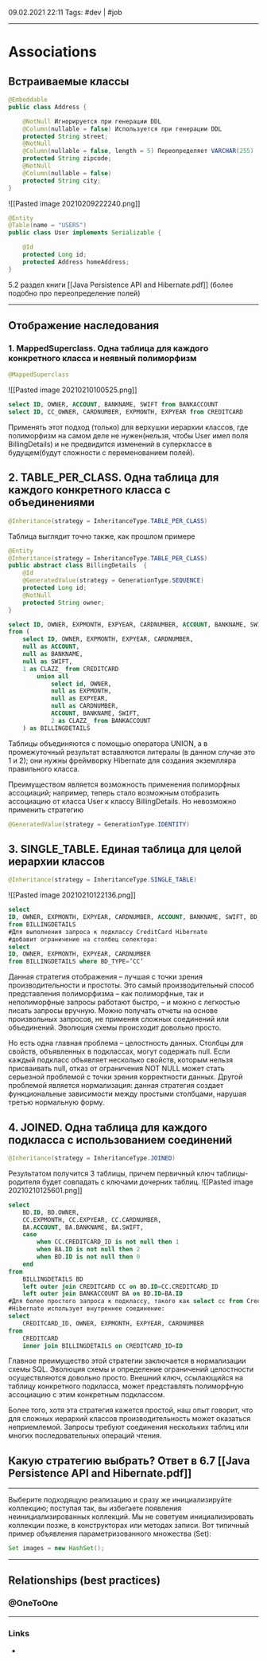 09.02.2021  22:11
Tags: #dev | #job 
____

# Associations
## Встраиваемые классы

```java
@Embeddable
public class Address {

	@NotNull Игнорируется при генерации DDL 
	@Column(nullable = false) Используется при генерации DDL 
	protected String street; 
	@NotNull 
	@Column(nullable = false, length = 5) Переопределяет VARCHAR(255) 
	protected String zipcode; 
	@NotNull
	@Column(nullable = false) 
	protected String city;
}
```
![[Pasted image 20210209222240.png]]

```java
@Entity 
@Table(name = "USERS") 
public class User implements Serializable { 

	@Id 
	protected Long id;
	protected Address homeAddress;
}
```
5.2 раздел книги [[Java Persistence API and Hibernate.pdf]] (более подобно про переопределение полей)

-----------
## Отображение наследования
### 1. MappedSuperclass. Одна таблица для каждого конкретного класса и неявный полиморфизм
```java
@MappedSuperclass
```
![[Pasted image 20210210100525.png]]

```sql
select ID, OWNER, ACCOUNT, BANKNAME, SWIFT from BANKACCOUNT
select ID, CC_OWNER, CARDNUMBER, EXPMONTH, EXPYEAR from CREDITCARD
```
Применять этот подход (только) для верхушки иерархии классов, где полиморфизм на самом деле не нужен(нельзя, чтобы User имел поля BillingDetails) и не предвидится изменений в суперклассе в будущем(будут сложности с переменованием полей).
 


## 2. TABLE_PER_CLASS. Одна таблица для каждого конкретного класса с объединениями
```java
@Inheritance(strategy = InheritanceType.TABLE_PER_CLASS) 
```
Таблица выглядит точно также, как прошлом примере
```java
@Entity  
@Inheritance(strategy = InheritanceType.TABLE_PER_CLASS)  
public abstract class BillingDetails  {  
    @Id  
 	@GeneratedValue(strategy = GenerationType.SEQUENCE)  
    protected Long id;  
 	@NotNull  
 	protected String owner;  
}
```
```sql
select ID, OWNER, EXPMONTH, EXPYEAR, CARDNUMBER, ACCOUNT, BANKNAME, SWIFT, CLAZZ_ 
from (
	select ID, OWNER, EXPMONTH, EXPYEAR, CARDNUMBER, 
	null as ACCOUNT, 
	null as BANKNAME, 
	null as SWIFT, 
	1 as CLAZZ_ from CREDITCARD 
		union all 
			select id, OWNER,
			null as EXPMONTH, 
			null as EXPYEAR, 
			null as CARDNUMBER,
			ACCOUNT, BANKNAME, SWIFT,
			2 as CLAZZ_ from BANKACCOUNT 
	) as BILLINGDETAILS
```
Таблицы объединяются с помощью оператора UNION, а в промежуточный результат вставляются литералы (в данном случае это 1 и 2); они нужны фреймворку Hibernate для создания экземпляра правильного класса.

Преимуществом является возможность применения полиморфных ассоциаций; например, теперь стало возможным отобразить ассоциацию от класса User к классу BillingDetails. Но невозможно применить стратегию 
```java
@GeneratedValue(strategy = GenerationType.IDENTITY)
```

## 3. SINGLE_TABLE. Единая таблица для целой иерархии классов
```java
@Inheritance(strategy = InheritanceType.SINGLE_TABLE)
```
![[Pasted image 20210210122136.png]]
```sql
select 
ID, OWNER, EXPMONTH, EXPYEAR, CARDNUMBER, ACCOUNT, BANKNAME, SWIFT, BD_TYPE
from BILLINGDETAILS
#Для выполнения запроса к подклассу CreditCard Hibernate
#добавит ограничение на столбец селектора: 
select 
ID, OWNER, EXPMONTH, EXPYEAR, CARDNUMBER
from BILLINGDETAILS where BD_TYPE=’CC’
```

Данная стратегия отображения – лучшая с точки зрения производительности и простоты. Это самый производительный способ представления полиморфизма – как полиморфные, так и неполиморфные запросы работают быстро, – и можно с легкостью писать запросы вручную. Можно получать отчеты на основе произвольных запросов, не применяя сложных соединений или объединений. Эволюция схемы происходит довольно просто.

Но есть одна главная проблема – целостность данных. Столбцы для свойств, объявленных в подклассах, могут содержать null. Если каждый подкласс объявляет несколько свойств, которым нельзя присваивать null, отказ от ограничения NOT NULL может стать серьезной проблемой с точки зрения корректности данных. Другой проблемой является нормализация: данная стратегия создает функциональные зависимости между простыми столбцами, нарушая третью нормальную форму.



## 4. JOINED. Одна таблица для каждого подкласса с использованием соединений
```java
@Inheritance(strategy = InheritanceType.JOINED)
```
Результатом получится 3 таблицы, причем первичный ключ таблицы-родителя будет совпадать с ключами дочерних таблиц.
![[Pasted image 20210210125601.png]]
```sql
select 
	BD.ID, BD.OWNER, 
	CC.EXPMONTH, CC.EXPYEAR, CC.CARDNUMBER,
	BA.ACCOUNT, BA.BANKNAME, BA.SWIFT, 
	case
		when CC.CREDITCARD_ID is not null then 1
		when BA.ID is not null then 2 
		when BD.ID is not null then 0 
	end
from 
	BILLINGDETAILS BD
	left outer join CREDITCARD CC on BD.ID=CC.CREDITCARD_ID
	left outer join BANKACCOUNT BA on BD.ID=BA.ID
#Для более простого запроса к подклассу, такого как select cc from CreditCard cc,
#Hibernate использует внутреннее соединение:
select 
	CREDITCARD_ID, OWNER, EXPMONTH, EXPYEAR, CARDNUMBER
from 
	CREDITCARD
	inner join BILLINGDETAILS on CREDITCARD_ID=ID
```
Главное преимущество этой стратегии заключается в нормализации схемы SQL. Эволюция схемы и определение ограничений целостности осуществляются довольно просто. Внешний ключ, ссылающийся на таблицу конкретного подкласса, может представлять полиморфную ассоциацию с этим конкретным подклассом.

Более того, хотя эта стратегия кажется простой, наш опыт говорит, что для сложных иерархий классов производительность может оказаться неприемлемой. Запросы требуют соединения нескольких таблиц или многих последовательных операций чтения.

## Какую стратегию выбрать? Ответ в 6.7 [[Java Persistence API and Hibernate.pdf]]
----
Выберите подходящую реализацию и сразу же инициализируйте коллекцию; поступая так, вы избегаете появления неинициализированных коллекций. Мы не советуем инициализировать коллекции позже, в конструкторах или методах записи. Вот типичный пример объявления параметризованного множества (Set):
```java
Set images = new HashSet();
```
---
##  Relationships (best practices)
### @OneToOne


____ 
### Links
-